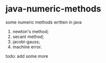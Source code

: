 # java-numeric-methods
some numeric methods written in java

1. newton's method;
2. secant method;
3. jacobi-gauss;
4. machine error.

todo: add some more
